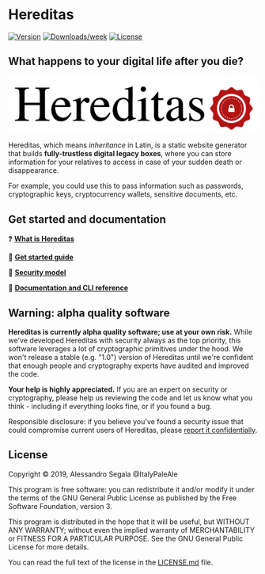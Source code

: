 # Hereditas

[![Version](https://img.shields.io/npm/v/hereditas.svg)](https://npmjs.org/package/hereditas)
[![Downloads/week](https://img.shields.io/npm/dw/hereditas.svg)](https://npmjs.org/package/hereditas)
[![License](https://img.shields.io/npm/l/hereditas.svg)](https://github.com/ItalyPaleAle/hereditas/blob/master/package.json)

## What happens to your digital life after you die?

![Hereditas logo](./assets/hereditas-logo.png)

Hereditas, which means *inheritance* in Latin, is a static website generator that builds **fully-trustless digital legacy boxes**, where you can store information for your relatives to access in case of your sudden death or disappearance.

For example, you could use this to pass information such as passwords, cryptographic keys, cryptocurrency wallets, sensitive documents, etc.

## Get started and documentation

❓ [**What is Hereditas**](https://hereditas.app)

🚀 [**Get started guide**](https://hereditas.app/guides/get-started.html)

🔐 [**Security model**](https://hereditas.app/introduction/security-model.html)

📘 [**Documentation and CLI reference**](https://hereditas.app)

## Warning: alpha quality software

**Hereditas is currently alpha quality software; use at your own risk.** While we've developed Hereditas with security always as the top priority, this software leverages a lot of cryptographic primitives under the hood. We won't release a stable (e.g. "1.0") version of Hereditas until we're confident that enough people and cryptography experts have audited and improved the code.

**Your help is highly appreciated.** If you are an expert on security or cryptography, please help us reviewing the code and let us know what you think - including if everything looks fine, or if you found a bug.

Responsible disclosure: if you believe you've found a security issue that could compromise current users of Hereditas, please [report it confidentially](https://www.npmjs.com/advisories/report?package=hereditas).

## License

Copyright © 2019, Alessandro Segala @ItalyPaleAle

This program is free software: you can redistribute it and/or modify it under the terms of the GNU General Public License as published by the Free Software Foundation, version 3.

This program is distributed in the hope that it will be useful, but WITHOUT ANY WARRANTY; without even the implied warranty of MERCHANTABILITY or FITNESS FOR A PARTICULAR PURPOSE. See the GNU General Public License for more details.

You can read the full text of the license in the [LICENSE.md](./LICENSE.md) file.
